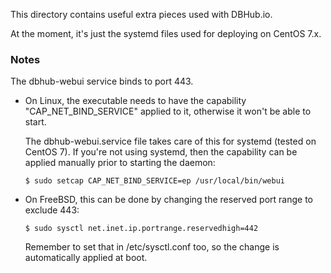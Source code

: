 This directory contains useful extra pieces used with DBHub.io.

At the moment, it's just the systemd files used for deploying
on CentOS 7.x.

### Notes

The dbhub-webui service binds to port 443.

* On Linux, the executable needs to have the capability
  "CAP_NET_BIND_SERVICE" applied to it, otherwise it won't be
  able to start.

  The dbhub-webui.service file takes care of this for systemd
  (tested on CentOS 7).  If you're not using systemd, then the
  capability can be applied manually prior to starting the
  daemon:

      $ sudo setcap CAP_NET_BIND_SERVICE=ep /usr/local/bin/webui

* On FreeBSD, this can be done by changing the reserved port range
  to exclude 443:

      $ sudo sysctl net.inet.ip.portrange.reservedhigh=442

  Remember to set that in /etc/sysctl.conf too, so the change is
  automatically applied at boot.

